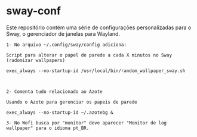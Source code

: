 # sway-conf
Este repositório contém uma série de configurações personalizadas para o Sway, o gerenciador de janelas para Wayland. 

```
1- No arquivo ~/.config/sway/config adiciona:

Script para alterar o papel de parede a cada X minutos no Sway (radomizar wallpapers)

exec_always --no-startup-id /usr/local/bin/random_wallpaper_sway.sh



2- Comenta tudo relacionado ao Azote

Usando o Azote para gerenciar os papeis de parede

exec_always --no-startup-id ~/.azotebg &

3- No Wofi busca por "monitor" deve aparecer "Monitor de log wallpaper" para o idioma pt_BR.

```
